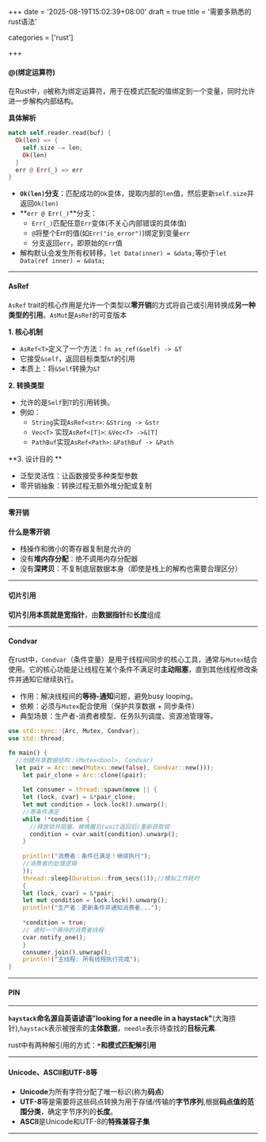+++
date = '2025-08-19T15:02:39+08:00'
draft = true
title = '需要多熟悉的rust语法'

categories = ['rust']

+++

#### @(绑定运算符)

在Rust中，`@`被称为绑定运算符，用于在模式匹配的值绑定到一个变量，同时允许进一步解构内部结构。

**具体解析**

```rust
match self.reader.read(buf) {
  Ok(len) => {
    self.size -= len;
    Ok(len)
  }
  err @ Err(_) => err
}
```

* **`Ok(len)`分支**：匹配成功的`Ok`变体，提取内部的`len`值，然后更新`self.size`并返回`Ok(len)`
* **`err @ Err(_)`**分支：
  * `Err(_)`匹配任意`Err`变体(不关心内部错误的具体值)
  * `@`将整个Err的值(如`Err("io_error")`)绑定到变量`err`
  * 分支返回`err`，即原始的`Err`值
* 解构默认会发生所有权转移，`let Data(inner) = &data;`等价于`let Data(ref inner) = &data;`

------------

#### AsRef

`AsRef` trait的核心作用是允许一个类型以**零开销**的方式将自己或引用转换成**另一种类型的引用**。`AsMut`是`AsRef`的可变版本

**1. 核心机制**

* `AsRef<T>`定义了一个方法：`fn as_ref(&self) -> &T`
* 它接受`&self`，返回目标类型`&T`的引用
* 本质上：将`&Self`转换为`&T`

**2. 转换类型**

* 允许的是`Self`到`T`的引用转换。
* 例如：
  * `String`实现`AsRef<str>`: `&String -> &str`
  * `Vec<T>` 实现`AsRef<[T]>`: `&Vec<T> ->&[T]`
  * `PathBuf`实现`AsRef<Path>`: `&PathBuf -> &Path`

**3. 设计目的 **

* 泛型灵活性：让函数接受多种类型参数
* 零开销抽象：转换过程无额外堆分配或复制

------------

#### 零开销

**什么是零开销**

* 栈操作和微小的寄存器复制是允许的
* 没有**堆内存分配**：绝不调用内存分配器
* 没有**深拷贝**：不复制底层数据本身（即使是栈上的解构也需要合理区分）

-------

#### 切片引用

**切片引用本质就是宽指针**，由**数据指针**和**长度**组成

---------

#### Condvar

在rust中，`Condvar`（条件变量）是用于线程间同步的核心工具，通常与`Mutex`结合使用。它的核心功能是让线程在某个条件不满足时**主动阻塞**，直到其他线程修改条件并通知它继续执行。

* 作用：解决线程间的**等待-通知**问题，避免busy looping。
* 依赖：必须与`Mutex`配合使用（保护共享数据 + 同步条件）
* 典型场景：生产者-消费者模型、任务队列调度、资源池管理等。

```rust
use std::sync::{Arc, Mutex, Condvar};
use std::thread;

fn main() {
  //创建共享数据结构：(Mutex<bool>, Condvar)
  let pair = Arc::new(Mutex::new(false), Condvar::new()));
	let pair_clone = Arc::clone(&pair);
	
	let consumer = thread::spawn(move || {
    let (lock, cvar) = &*pair_clone;
    let mut condition = lock.lock().unwarp();
    //等条件满足
    while !*condition {
      //释放锁并阻塞，被唤醒后(wait返回后)重新获取锁
      condition = cvar.wait(condition).unwarp();
    }
    
    println!("消费者：条件已满足！继续执行");
    //消费者的处理逻辑
	});
	thread::sleep(Duration::from_secs(1));//模拟工作耗时
	{
  	let (lock, cvar) = &*pair;
    let mut condition = lock.lock().unwarp();
    println!("生产者：更新条件并通知消费者...");
    
    *condition = true;
    // 通知一个等待的消费者线程
    cvar.notify_one();
	}
	consumer.join().unwrap();
	println!("主线程: 所有线程执行完成");
}
```

------------

#### PIN

---------------

**`haystack`**命名源自英语谚语**"looking for a needle in a haystack"**(大海捞针),`haystack`表示被搜索的**主体数据**，`needle`表示待查找的**目标元素**.

rust中有两种解引用的方式：**`*`**和**模式匹配解引用**

---------------

#### Unicode、ASCII和UTF-8等

* **Unicode**为所有字符分配了唯一标识(称为**码点**)
* **UTF-8**等是需要将这些码点转换为用于存储/传输的**字节序列**,根据**码点值的范围分类**，确定字节序列的**长度**。
* **ASCII**是Unicode和UTF-8的**特殊兼容子集**

-------------------
